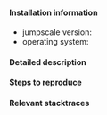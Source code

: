
#### Installation information

- jumpscale version:
- operating system:


#### Detailed description



#### Steps to reproduce



#### Relevant stacktraces


